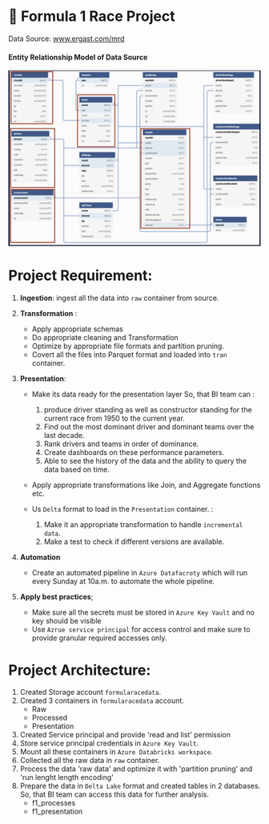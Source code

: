 # 🚀 Formula 1 Race Project 
Data Source: www.ergast.com/mrd 


#### Entity Relationship Model of Data Source
![Data model](https://github.com/Shashanknew47/Azure_Databricks_project/blob/master/Screentshots/Data_model.png)


# Project Requirement:
 1) **Ingestion**: ingest all the data into `raw` container from source.
 2) **Transformation** :
    - Apply appropriate schemas
    - Do appropriate cleaning and Transformation
    - Optimize by appropriate file formats and partition pruning.  
    - Covert all the files into Parquet format and loaded into `tran` container.
  3) **Presentation**:
      - Make its data ready for the presentation layer So, that  BI team can  :
         1) produce driver standing as well as constructor standing for the current race from 1950 to the current year.
         2) Find out the most dominant driver and dominant teams over the last decade.
         3) Rank drivers and teams in order of dominance.
         4) Create dashboards on these performance parameters.
         5) Able to see the history of the data and the ability to query the data based on time. 
      

      -  Apply appropriate transformations like Join, and Aggregate functions etc.
      -  Us `Delta` format to load in the `Presentation` container. :
         1)  Make it an appropriate transformation to handle `incremental data`.
         2)  Make a  test to check if different versions are available.
       
  4) **Automation**
     - Create an automated pipeline in `Azure Datafacroty` which will run every Sunday at 10a.m. to automate the whole pipeline. 
       
  5) **Apply best practices**; 
      - Make sure all the  secrets must be stored in `Azure Key Vault` and no key should be visible 
      - Use `Azrue service principal` for access control and make sure to provide granular  required accesses only. 
  
            
# Project Architecture:
   1) Created Storage account `formularacedata`.
   2) Created 3 containers in `formularacedata` account.
       - Raw
       - Processed
       - Presentation
   3) Created Service principal and provide 'read and list' permission
   4) Store service principal credentials in `Azure Key Vault`.
   5) Mount all these containers in `Azure Databricks workspace`.
   6) Collected all the raw data in `raw` container.
   7) Process the data 'raw data' and optimize it with 'partition pruning' and 'run lenght length encoding'
   8) Prepare the data in  `Delta Lake` format and created tables in 2 databases. So, that BI team can access this data for further analysis.
         - f1_processes
         - f1_presentation
    
   

  
      


